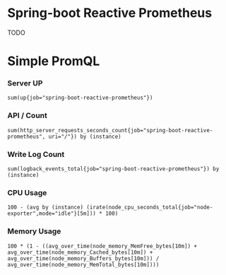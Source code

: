 # Spring-boot Reactive Prometheus

TODO

# Simple PromQL

### Server UP
```
sum(up{job="spring-boot-reactive-prometheus"})
```

### API / Count
```
sum(http_server_requests_seconds_count{job="spring-boot-reactive-prometheus", uri="/"}) by (instance)
```

### Write Log Count
```
sum(logback_events_total{job="spring-boot-reactive-prometheus"}) by (instance)
```

### CPU Usage
```
100 - (avg by (instance) (irate(node_cpu_seconds_total{job="node-exporter",mode="idle"}[5m])) * 100)
```

### Memory Usage 
```
100 * (1 - ((avg_over_time(node_memory_MemFree_bytes[10m]) + avg_over_time(node_memory_Cached_bytes[10m]) + avg_over_time(node_memory_Buffers_bytes[10m])) / avg_over_time(node_memory_MemTotal_bytes[10m])))
```
